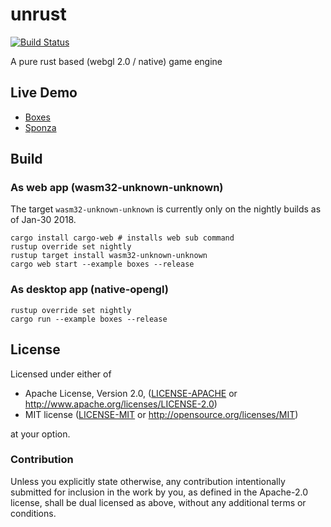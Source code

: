 # unrust

[![Build Status](https://travis-ci.org/edwin0cheng/unrust.svg?branch=master)](https://travis-ci.org/edwin0cheng/unrust)

A pure rust based (webgl 2.0 / native) game engine

## Live Demo

* [Boxes](https://edwin0cheng.github.io/unrust/demo/boxes)
* [Sponza](https://edwin0cheng.github.io/unrust/demo/sponza)

## Build

### As web app (wasm32-unknown-unknown)

The target `wasm32-unknown-unknown` is currently only on the nightly builds as of Jan-30 2018.

```
cargo install cargo-web # installs web sub command
rustup override set nightly
rustup target install wasm32-unknown-unknown
cargo web start --example boxes --release
```

### As desktop app (native-opengl)

```
rustup override set nightly
cargo run --example boxes --release
```

## License

Licensed under either of

 * Apache License, Version 2.0, ([LICENSE-APACHE](LICENSE-APACHE) or http://www.apache.org/licenses/LICENSE-2.0)
 * MIT license ([LICENSE-MIT](LICENSE-MIT) or http://opensource.org/licenses/MIT)

at your option.

### Contribution

Unless you explicitly state otherwise, any contribution intentionally submitted
for inclusion in the work by you, as defined in the Apache-2.0 license, shall be dual licensed as above, without any
additional terms or conditions.
